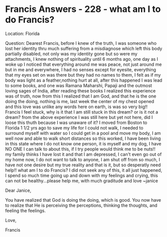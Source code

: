 # Francis Answers - 228 - what am I to do Francis?

Location: Florida&nbsp;  

Question: Dearest Francis, before I knew of the truth, I was someone who lost her identity thru much suffering from a misdiagnose which left this body partially disabled, not only was my identity gone but so were my attachments, I knew nothing of spirituality until 6 months ago, one day as I woke up I noticed that everything around me was peace, not just around me but in me and everywhere, I had no senses except for eyesite, everything that my eyes set on was there but they had no names to them, I felt as if my body was light as a feather,nothing hurt at all, after this happened I was lead to some books, and one was Ramana Maharshi, Papaji and the outmost loving sages of India, after reading these books I realized this experience was of truth, now from this I realized that I am God, and that he is the one doing the doing, nothing is me, last week the center of my chest opened and this love was unlike any words here on earth, is was so very big!! Francis I feel stuck, why is it that I am still stuck in this dream? or is it not a dream? from the above experience I was still here but yet not here, did I loose this thuth because I was unaware of it? I moved from Boston to Florida 1 1/2 yrs ago to save my life for I could not walk, I needed to surround myself with water so I could get in a pool and move my body, I am well now and able to walk short distances so this worked, I have been living in this state where I do not know one person, it is myself and my dog, I have NO ONE I can talk to about this, if I try people would think me to be nuts!! my family thinks I have lost it and that I am depressed, I can\'t even go out of my home now, I do not want to talk to anyone, I am shut off from so much, I have not one desire but my true reality and that is it, but so desperatly need help!! what am I to do Francis? I did not seek any of this, it all just happened, I spend so much time going up and down with my feelings and crying, this can not be healthy...please help me, with much graditude and love ~janice&nbsp;

Dear Janice,

  

You have realized that God is doing the doing, which is good. You now have to realize that He is perceiving the perceptions, thinking the thoughts, and feeling the feelings.&nbsp;

  

Love,

Francis

  

  

  

